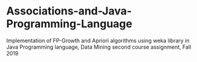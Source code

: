 # Associations-and-Java-Programming-Language
Implementation of FP-Growth  and Apriori algorithms using weka library in Java Programming language, Data Mining second course assignment, Fall 2019
